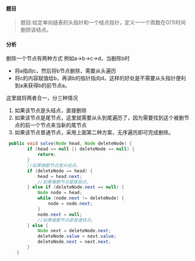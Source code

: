 #### 题目

> 题目:给定单向链表的头指针和一个结点指针，定义一一个雨数在O(1)时间删除该结点。

#### 分析

删除一个节点有两种方式 例如a->b->c->d，当删除b时

- 将a指向c，然后将b节点删除，需要从头遍历
- 将c的内容赋值给b，再讲b的指针指向d，这样的好处是不需要从头指针便利到a来获得b的前节点a。

这里就将两者合一，分三种情况

1. 如果该节点是头结点，直接删除
2. 如果该节点是尾节点，这里就需要从头到尾遍历了，因为需要找到这个被删节点的前一个节点来当新的尾节点
3. 如果该节点普通节点，采用上面第二种方案，无序遍历即可完成删除。

```java
 public void solve(Node head, Node deleteNode) {
        if (head == null || deleteNode == null) {
            return;
        }
        //如果被删节点是头结点。
        if (deleteNode == head) {
            head = head.next;
            //如果被删节点是尾结点。  
        } else if (deleteNode.next == null) {
            Node node = head;
            while (node.next != deleteNode) {
                node = node.next;
            }
            node.next = null;
            //如果被删节点是普通结点。
        } else {
            Node next = deleteNode.next;
            deleteNode.value = next.value;
            deleteNode.next = next.next;
        }
    }
```

